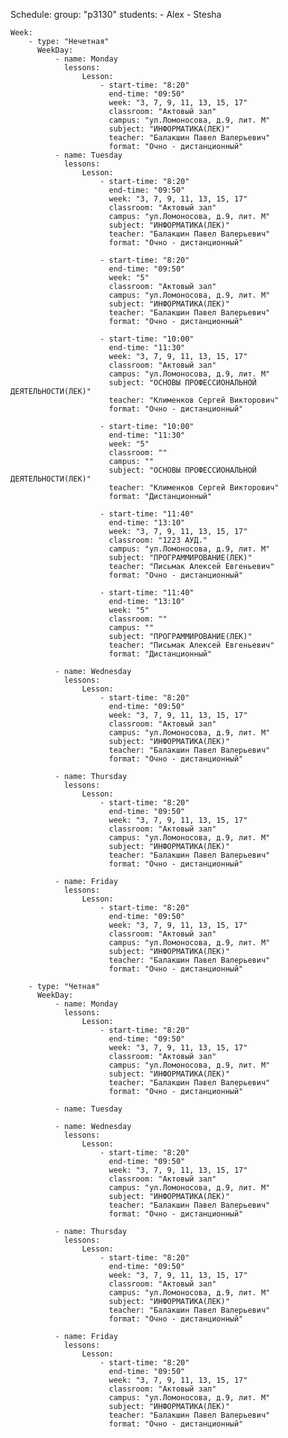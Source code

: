 Schedule:
    group: "p3130"
    students:
        - Alex
        - Stesha

    Week:
        - type: "Нечетная"
          WeekDay:
              - name: Monday
                lessons:
                    Lesson:
                        - start-time: "8:20"
                          end-time: "09:50"
                          week: "3, 7, 9, 11, 13, 15, 17"
                          classroom: "Актовый зал"
                          campus: "ул.Ломоносова, д.9, лит. М"
                          subject: "ИНФОРМАТИКА(ЛЕК)"
                          teacher: "Балакшин Павел Валерьевич"
                          format: "Очно - дистанционный"
              - name: Tuesday
                lessons:
                    Lesson:
                        - start-time: "8:20"
                          end-time: "09:50"
                          week: "3, 7, 9, 11, 13, 15, 17"
                          classroom: "Актовый зал"
                          campus: "ул.Ломоносова, д.9, лит. М"
                          subject: "ИНФОРМАТИКА(ЛЕК)"
                          teacher: "Балакшин Павел Валерьевич"
                          format: "Очно - дистанционный"

                        - start-time: "8:20"
                          end-time: "09:50"
                          week: "5"
                          classroom: "Актовый зал"
                          campus: "ул.Ломоносова, д.9, лит. М"
                          subject: "ИНФОРМАТИКА(ЛЕК)"
                          teacher: "Балакшин Павел Валерьевич"
                          format: "Очно - дистанционный"

                        - start-time: "10:00"
                          end-time: "11:30"
                          week: "3, 7, 9, 11, 13, 15, 17"
                          classroom: "Актовый зал"
                          campus: "ул.Ломоносова, д.9, лит. М"
                          subject: "ОСНОВЫ ПРОФЕССИОНАЛЬНОЙ ДЕЯТЕЛЬНОСТИ(ЛЕК)"
                          teacher: "Клименков Сергей Викторович"
                          format: "Очно - дистанционный"

                        - start-time: "10:00"
                          end-time: "11:30"
                          week: "5"
                          classroom: ""
                          campus: ""
                          subject: "ОСНОВЫ ПРОФЕССИОНАЛЬНОЙ ДЕЯТЕЛЬНОСТИ(ЛЕК)"
                          teacher: "Клименков Сергей Викторович"
                          format: "Дистанционный"

                        - start-time: "11:40"
                          end-time: "13:10"
                          week: "3, 7, 9, 11, 13, 15, 17"
                          classroom: "1223 АУД."
                          campus: "ул.Ломоносова, д.9, лит. М"
                          subject: "ПРОГРАММИРОВАНИЕ(ЛЕК)"
                          teacher: "Письмак Алексей Евгеньевич"
                          format: "Очно - дистанционный"

                        - start-time: "11:40"
                          end-time: "13:10"
                          week: "5"
                          classroom: ""
                          campus: ""
                          subject: "ПРОГРАММИРОВАНИЕ(ЛЕК)"
                          teacher: "Письмак Алексей Евгеньевич"
                          format: "Дистанционный"

              - name: Wednesday
                lessons:
                    Lesson:
                        - start-time: "8:20"
                          end-time: "09:50"
                          week: "3, 7, 9, 11, 13, 15, 17"
                          classroom: "Актовый зал"
                          campus: "ул.Ломоносова, д.9, лит. М"
                          subject: "ИНФОРМАТИКА(ЛЕК)"
                          teacher: "Балакшин Павел Валерьевич"
                          format: "Очно - дистанционный"

              - name: Thursday
                lessons:
                    Lesson:
                        - start-time: "8:20"
                          end-time: "09:50"
                          week: "3, 7, 9, 11, 13, 15, 17"
                          classroom: "Актовый зал"
                          campus: "ул.Ломоносова, д.9, лит. М"
                          subject: "ИНФОРМАТИКА(ЛЕК)"
                          teacher: "Балакшин Павел Валерьевич"
                          format: "Очно - дистанционный"

              - name: Friday
                lessons:
                    Lesson:
                        - start-time: "8:20"
                          end-time: "09:50"
                          week: "3, 7, 9, 11, 13, 15, 17"
                          classroom: "Актовый зал"
                          campus: "ул.Ломоносова, д.9, лит. М"
                          subject: "ИНФОРМАТИКА(ЛЕК)"
                          teacher: "Балакшин Павел Валерьевич"
                          format: "Очно - дистанционный"

        - type: "Четная"
          WeekDay:
              - name: Monday
                lessons:
                    Lesson:
                        - start-time: "8:20"
                          end-time: "09:50"
                          week: "3, 7, 9, 11, 13, 15, 17"
                          classroom: "Актовый зал"
                          campus: "ул.Ломоносова, д.9, лит. М"
                          subject: "ИНФОРМАТИКА(ЛЕК)"
                          teacher: "Балакшин Павел Валерьевич"
                          format: "Очно - дистанционный"

              - name: Tuesday

              - name: Wednesday
                lessons:
                    Lesson:
                        - start-time: "8:20"
                          end-time: "09:50"
                          week: "3, 7, 9, 11, 13, 15, 17"
                          classroom: "Актовый зал"
                          campus: "ул.Ломоносова, д.9, лит. М"
                          subject: "ИНФОРМАТИКА(ЛЕК)"
                          teacher: "Балакшин Павел Валерьевич"
                          format: "Очно - дистанционный"

              - name: Thursday
                lessons:
                    Lesson:
                        - start-time: "8:20"
                          end-time: "09:50"
                          week: "3, 7, 9, 11, 13, 15, 17"
                          classroom: "Актовый зал"
                          campus: "ул.Ломоносова, д.9, лит. М"
                          subject: "ИНФОРМАТИКА(ЛЕК)"
                          teacher: "Балакшин Павел Валерьевич"
                          format: "Очно - дистанционный"

              - name: Friday
                lessons:
                    Lesson:
                        - start-time: "8:20"
                          end-time: "09:50"
                          week: "3, 7, 9, 11, 13, 15, 17"
                          classroom: "Актовый зал"
                          campus: "ул.Ломоносова, д.9, лит. М"
                          subject: "ИНФОРМАТИКА(ЛЕК)"
                          teacher: "Балакшин Павел Валерьевич"
                          format: "Очно - дистанционный"
